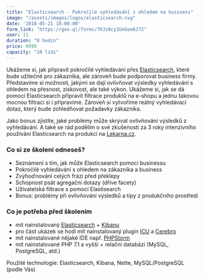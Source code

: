 ```yaml
---
title: "Elasticsearch - Pokročilé vyhledávání s ohledem na business"
image: "/assets/images/logos/elasticsearch.svg"
date: '2018-05-21 10:00:00'
form_link: "https://goo.gl/forms/7KJz0cy1UnGoe6J72"
user: 11
duration: "8 hodin"
price: 6999
capacity: "10 lidí"
---
```


Ukážeme si, jak připravit pokročilé vyhledávání přes <a href="https://www.elastic.co/products/elasticsearch">Elasticsearch</a>, které bude užitečné pro zákazníka, ale zároveň bude podporovat business firmy. Představíme si možnosti, jakými se dají ovlivňovat výsledky vyhledávání s ohledem na přesnost, ziskovost, ale také výkon. Ukážeme si, jak se dá pomocí Elasticsearch připravit filtrace produktů na e-shopu a jednu takovou mocnou filtraci si i připravíme. Zároveň si vytvoříme reálný vyhledávací dotaz, který bude zohledňovat požadavky zákazníka.

Jako bonus zjistíte, jaké problémy může skrývat ovlivňování výsledků z vyhledávání. A také se rád podělím o své zkušenosti za 3 roky intenzivního používání Elasticsearch na produkci na [Lekarna.cz](https://www.lekarna.cz/).

### Co si ze školení odneseš?

- Seznámení s tím, jak může Elasticsearch pomoci businessu
- Pokročilé vyhledávání s ohledem na zákazníka a business
- Zvýhoďnování celých frází před překlepy
- Schopnost psát agregační dotazy (dříve facety)
- Uživatelská filtrace s pomocí Elastisearch
- Bonus: problémy při ovlivňování výsledků a tipy z produkčního prostředí


### Co je potřeba před školením

- mít nainstalovaný [Elasticsearch](https://www.elastic.co/downloads/elasticsearch) + [Kibanu](https://www.elastic.co/downloads/kibana)
- pro část ukázek se hodí mít nainstalovaný plugin [ICU](https://www.elastic.co/guide/en/elasticsearch/plugins/current/analysis-icu.html) a [Cerebro](https://github.com/lmenezes/cerebro)
- mít nainstalované nějaké IDE např. [PHPStorm](https://www.jetbrains.com/phpstorm/download/)
- mít nainstalované PHP 7.1 a vyšší + relační databázi (MySQL, PostgreSQL, atd.)

Použité technologie: Elasticsearch, Kibana, Nette, MySQL/PostgreSQL (podle Vás)
